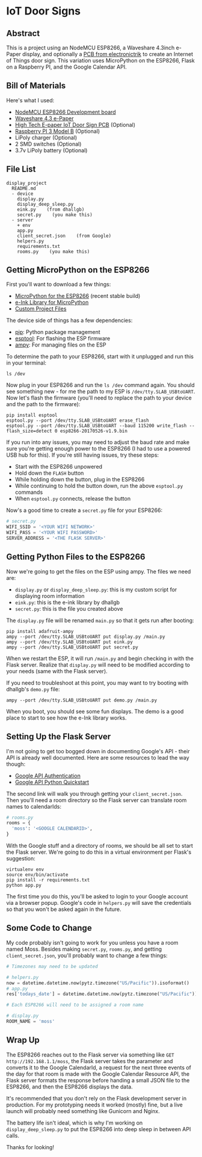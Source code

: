 # IoT Door Signs

## Abstract

This is a project using an NodeMCU ESP8266, a Waveshare 4.3inch e-Paper display, and optionally a [PCB from electronictrik](https://www.tindie.com/products/electronictrik/high-tech-e-paper-iot-door-sign/) to create an Internet of Things door sign. This variation uses MicroPython on the ESP8266, Flask on a Raspberry PI, and the Google Calendar API.

## Bill of Materials

Here's what I used:

* [NodeMCU ESP8266 Development board](https://www.amazon.com/HiLetgo-Version-NodeMCU-Internet-Development/dp/B010O1G1ES)
* [Waveshare 4.3 e-Paper](http://www.waveshare.com/4.3inch-e-paper.htm)
* [High Tech E-paper IoT Door Sign PCB](https://www.tindie.com/products/electronictrik/high-tech-e-paper-iot-door-sign/) (Optional)
* [Raspberry PI 3 Model B](https://www.raspberrypi.org/products/raspberry-pi-3-model-b/) (Optional)
* LiPoly charger (Optional)
* 2 SMD switches (Optional)
* 3.7v LiPoly battery (Optional)

## File List

```
display_project
  README.md
  - device
    display.py
    display_deep_sleep.py
    eink.py    (from dhallgb)
    secret.py    (you make this)
  - server
    + env
    app.py
    client_secret.json    (from Google)
    helpers.py
    requirements.txt
    rooms.py    (you make this)
```

## Getting MicroPython on the ESP8266

First you'll want to download a few things:

* [MicroPython for the ESP8266](http://micropython.org/download#esp8266) (recent stable build)
* [e-Ink Library for MicroPython](https://github.com/dhallgb/eInk-micropython)
* [Custom Project Files](https://github.com/UncorkedStudios/esp8266-iot-door)

The device side of things has a few dependencies:

* [pip](https://pip.pypa.io/en/stable/installing/): Python package management
* [esptool](https://pypi.python.org/pypi/esptool): For flashing the ESP firmware
* [ampy](https://github.com/adafruit/ampy): For managing files on the ESP

To determine the path to your ESP8266, start with it unplugged and run this in your terminal:

``` shell
ls /dev
```

Now plug in your ESP8266 and run the `ls /dev` command again. You should see something new - for me the path to my ESP is `/dev/tty.SLAB_USBtoUART`. Now let's flash the firmware (you'll need to replace the path to your device and the path to the firmware):

``` shell
pip install esptool
esptool.py --port /dev/tty.SLAB_USBtoUART erase_flash
esptool.py --port /dev/tty.SLAB_USBtoUART --baud 115200 write_flash --flash_size=detect 0 esp8266-20170526-v1.9.bin
```

If you run into any issues, you may need to adjust the baud rate and make sure you're getting enough power to the ESP8266 (I had to use a powered USB hub for this). If you're still having issues, try these steps:

* Start with the ESP8266 unpowered
* Hold down the `FLASH` button
* While holding down the button, plug in the ESP8266
* While continuing to hold the button down, run the above `esptool.py` commands
* When `esptool.py` connects, release the button

Now's a good time to create a `secret.py` file for your ESP8266:

``` Python
# secret.py
WIFI_SSID = '<YOUR WIFI NETWORK>'
WIFI_PASS = '<YOUR WIFI PASSWORD>'
SERVER_ADDRESS = '<THE FLASK SERVER>'
```

## Getting Python Files to the ESP8266

Now we're going to get the files on the ESP using ampy. The files we need are:

* `display.py` or `display_deep_sleep.py`: this is my custom script for displaying room information
* `eink.py`: this is the e-ink library by dhallgb
* `secret.py`: this is the file you created above

The `display.py` file will be renamed `main.py` so that it gets run after booting:

``` shell
pip install adafruit-ampy
ampy --port /dev/tty.SLAB_USBtoUART put display.py /main.py
ampy --port /dev/tty.SLAB_USBtoUART put eink.py
ampy --port /dev/tty.SLAB_USBtoUART put secret.py
```

When we restart the ESP, it will run `/main.py` and begin checking in with the Flask server. Realize that `display.py` will need to be modified according to your needs (same with the Flask server).

If you need to troubleshoot at this point, you may want to try booting with dhallgb's `demo.py` file:

``` shell
ampy --port /dev/tty.SLAB_USBtoUART put demo.py /main.py
```

When you boot, you should see some fun displays. The demo is a good place to start to see how the e-Ink library works.

## Setting Up the Flask Server

I'm not going to get too bogged down in documenting Google's API - their API is already well documented. Here are some resources to lead the way though:

* [Google API Authentication](https://developers.google.com/api-client-library/python/guide/aaa_overview)
* [Google API Python Quickstart](https://developers.google.com/admin-sdk/directory/v1/quickstart/python)

The second link will walk you through getting your `client_secret.json`. Then you'll need a room directory so the Flask server can translate room names to calendarIds:

``` Python
# rooms.py
rooms = {
  'moss': '<GOOGLE CALENDARID>',
}
```

With the Google stuff and a directory of rooms, we should be all set to start the Flask server. We're going to do this in a virtual environment per Flask's suggestion:

``` shell
virtualenv env
source env/bin/activate
pip install -r requirements.txt
python app.py
```

The first time you do this, you'll be asked to login to your Google account via a browser popup. Google's code in `helpers.py` will save the credentials so that you won't be asked again in the future.

## Some Code to Change

My code probably isn't going to work for you unless you have a room named Moss. Besides making `secret.py`, `rooms.py`, and getting `client_secret.json`, you'll probably want to change a few things:

``` Python
# Timezones may need to be updated

# helpers.py
now = datetime.datetime.now(pytz.timezone("US/Pacific")).isoformat()
# app.py
res['todays_date'] = datetime.datetime.now(pytz.timezone("US/Pacific")).strftime('%-m/%-d')
```

``` Python
# Each ESP8266 will need to be assigned a room name

# display.py
ROOM_NAME = 'moss'
```

## Wrap Up

The ESP8266 reaches out to the Flask server via something like `GET http://192.168.1.1/moss`, the Flask server takes the parameter and converts it to the Google CalendarId, a request for the next three events of the day for that room is made with the Google Calendar Resource API, the Flask server formats the response before handing a small JSON file to the ESP8266, and then the ESP8266 displays the data.

It's recommended that you don't rely on the Flask development server in production. For my prototyping needs it worked (mostly) fine, but a live launch will probably need something like Gunicorn and Nginx.

The battery life isn't ideal, which is why I'm working on `display_deep_sleep.py` to put the ESP8266 into deep sleep in between API calls.

Thanks for looking!
